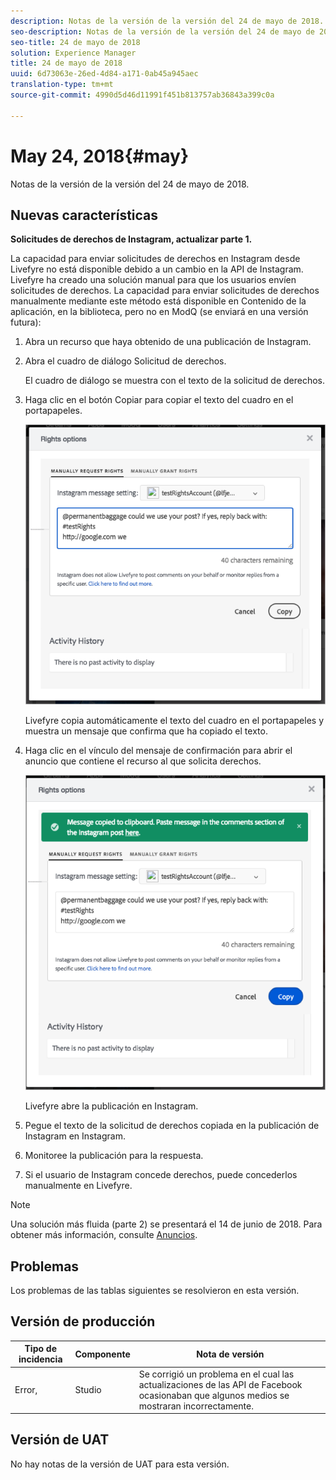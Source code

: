 ```yaml
---
description: Notas de la versión de la versión del 24 de mayo de 2018.
seo-description: Notas de la versión de la versión del 24 de mayo de 2018.
seo-title: 24 de mayo de 2018
solution: Experience Manager
title: 24 de mayo de 2018
uuid: 6d73063e-26ed-4d84-a171-0ab45a945aec
translation-type: tm+mt
source-git-commit: 4990d5d46d11991f451b813757ab36843a399c0a

---
```



# May 24, 2018{#may}

Notas de la versión de la versión del 24 de mayo de 2018.

## Nuevas características

**Solicitudes de derechos de Instagram, actualizar parte 1.**

La capacidad para enviar solicitudes de derechos en Instagram desde Livefyre no está disponible debido a un cambio en la API de Instagram. Livefyre ha creado una solución manual para que los usuarios envíen solicitudes de derechos. La capacidad para enviar solicitudes de derechos manualmente mediante este método está disponible en Contenido de la aplicación, en la biblioteca, pero no en ModQ (se enviará en una versión futura):

1. Abra un recurso que haya obtenido de una publicación de Instagram.
1. Abra el cuadro de diálogo Solicitud de derechos.

   El cuadro de diálogo se muestra con el texto de la solicitud de derechos.

1. Haga clic en el botón Copiar para copiar el texto del cuadro en el portapapeles.

   ![](../assets/rr_insta_workaround1.png)

   Livefyre copia automáticamente el texto del cuadro en el portapapeles y muestra un mensaje que confirma que ha copiado el texto.

1. Haga clic en el vínculo del mensaje de confirmación para abrir el anuncio que contiene el recurso al que solicita derechos.

   ![](../assets/rr_insta_workaround2.png)

   Livefyre abre la publicación en Instagram.

1. Pegue el texto de la solicitud de derechos copiada en la publicación de Instagram en Instagram.
1. Monitoree la publicación para la respuesta.
1. Si el usuario de Instagram concede derechos, puede concederlos manualmente en Livefyre.

>[!NOTE]
>
>Una solución más fluida (parte 2) se presentará el 14 de junio de 2018. Para obtener más información, consulte [Anuncios](/help/using/c-anouncements.md#c_anouncements).

## Problemas

Los problemas de las tablas siguientes se resolvieron en esta versión.

## Versión de producción

| **Tipo de incidencia** | **Componente** | **Nota de versión** |
|---|---|---|
| Error, | Studio | Se corrigió un problema en el cual las actualizaciones de las API de Facebook ocasionaban que algunos medios se mostraran incorrectamente. |

## Versión de UAT

No hay notas de la versión de UAT para esta versión.
